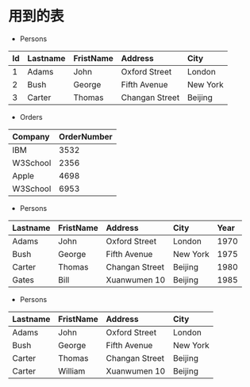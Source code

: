 # 用到的表

- Persons



| Id        | Lastname | FristName | Address       | City   |
| :-------- | :--------| :-------- | :-------------|:-------|
| 1         | Adams    |  John     | Oxford Street |London  |
| 2         |  Bush    | George    | Fifth Avenue  |New York|
| 3         |  Carter  | Thomas    | Changan Street|Beijing |

- Orders


|Company       | OrderNumber | 
| :----------- | :-----------| 
| IBM          | 3532        | 
| W3School     |  2356       |
| Apple        |  4698       | 
| W3School     | 6953        |

- Persons

 | Lastname | FristName | Address       | City   | Year  |
 | :-----------| :-------------| :--------------|:-------|:------|
 | Adams  |  John      | Oxford Street |London  | 1970 |
 |  Bush    | George   | Fifth Avenue  |New York| 1975|
 |  Carter  | Thomas  | Changan Street|Beijing |1980 |
 |  Gates   | Bill         | Xuanwumen 10|Beijing |1985 |

- Persons

 | Lastname | FristName | Address       | City   | 
 | :-----------| :-------------| :--------------|:-------|
 | Adams  |  John      | Oxford Street |London  | 
 |  Bush    | George   | Fifth Avenue  |New York| 
 |  Carter  | Thomas  | Changan Street|Beijing |
 |  Carter   | William  | Xuanwumen 10|Beijing |